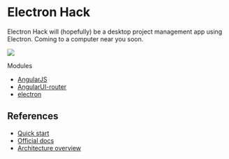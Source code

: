 # Electron Hack

Electron Hack will (hopefully) be a desktop project management app using Electron.
Coming to a computer near you soon.

![](https://cloud.githubusercontent.com/assets/5366355/7550639/d7ec18b4-f669-11e4-9599-8514083a5d72.PNG)

Modules
* [AngularJS](https://github.com/angular/angular.js)
* [AngularUI-router](https://github.com/angular-ui/ui-router)
* [electron](https://github.com/atom/electron)

## References

* [Quick start](https://github.com/atom/electron/blob/master/docs/tutorial/quick-start.md "Getting started with Electron")
* [Official docs](https://github.com/atom/electron/tree/master/docs "Electron documentation")
* [Architecture overview](https://github.com/ilyavorobiev/atom-docs/blob/master/atom-shell/Architecture.md "Electron architecture")

